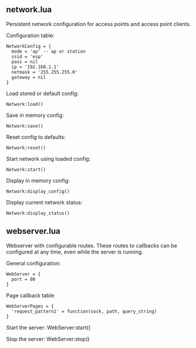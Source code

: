 network.lua
-----------
Persistent network configuration for access points and access point clients.

Configuration table:

    NetworkConfig = {
      mode = 'ap' -- ap or station
      ssid = 'esp'
      pass = nil
      ip = '192.168.1.1'
      netmask = '255.255.255.0'
      gateway = nil
    }

Load stored or default config:

    Network:load()

Save in memory config:

    Network:save()

Reset config to defaults:

    Network:reset()

Start network using loaded config:

    Network:start()

Display in memory config:

    Network:display_config()

Display current network status:

    Network:display_status()


webserver.lua
-----------
Webserver with configurable routes.  These routes to callbacks can be configured at any time, even while the server is running.

General configuration:

    WebServer = {
      port = 80
    }

Page callback table:

    WebServerPages = {
      'request_pattern1' = function(sock, path, query_string)
    }

Start the server:
    WebServer:start()

Stop the server:
    WebServer:stop()
